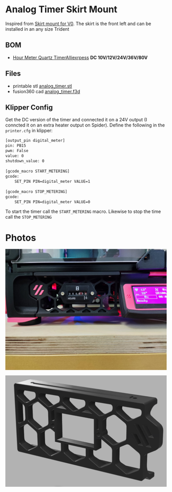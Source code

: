 # Analog Timer Skirt Mount

Inspired from [Skirt mount for V0](https://github.com/VoronDesign/VoronUsers/tree/master/printer_mods/al3ph/analog_timer_mount). The skirt is the front left and can be installed in an any size Trident

## BOM

- [Hour Meter Quartz TimerAlliexrpess](https://www.aliexpress.com/item/799301917.html) **DC 10V/12V/24V/36V/80V**

## Files

- printable stl [analog_timer.stl](STLs/analog_timer.stl)
- fusion360 cad [analog_timer.f3d](CAD/analog_timer.f3d)

## Klipper Config

Get the DC version of the timer and connected it on a 24V output (I conncted it on an extra heater output on Spider). Define the following in the `printer.cfg` in klipper:

```
[output_pin digital_meter]
pin: PB15
pwm: False
value: 0
shutdown_value: 0

[gcode_macro START_METERING]
gcode:
    SET_PIN PIN=digital_meter VALUE=1

[gcode_macro STOP_METERING]
gcode:
    SET_PIN PIN=digital_meter VALUE=0
```

To start the timer call the `START_METERING` macro. Likewise to stop the time call the `STOP_METERING`

# Photos

![analog_timer_installed](analog_timer_installed.jpg)

![analog_timer_cad_screenshot](analog_timer_cad_screenshot.png)
